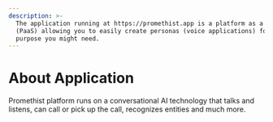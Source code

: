 ```yaml
---
description: >-
  The application running at https://promethist.app is a platform as a service
  (PaaS) allowing you to easily create personas (voice applications) for any
  purpose you might need.
---
```


# About Application

Promethist platform runs on a conversational AI technology that talks and listens, can call or pick up the call, recognizes entities and much more.



